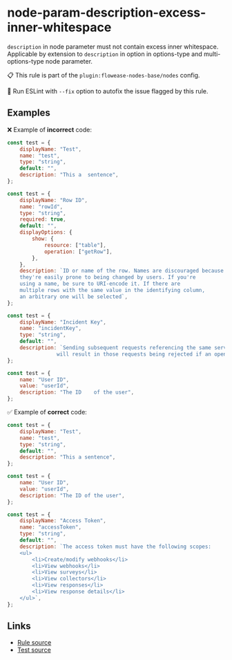 [//]: # "File generated from a template. Do not edit this file directly."

# node-param-description-excess-inner-whitespace

`description` in node parameter must not contain excess inner whitespace. Applicable by extension to `description` in option in options-type and multi-options-type node parameter.

📋 This rule is part of the `plugin:flowease-nodes-base/nodes` config.

🔧 Run ESLint with `--fix` option to autofix the issue flagged by this rule.

## Examples

❌ Example of **incorrect** code:

```js
const test = {
	displayName: "Test",
	name: "test",
	type: "string",
	default: "",
	description: "This a  sentence",
};

const test = {
	displayName: "Row ID",
	name: "rowId",
	type: "string",
	required: true,
	default: "",
	displayOptions: {
		show: {
			resource: ["table"],
			operation: ["getRow"],
		},
	},
	description: `ID or name of the row. Names are discouraged because
    they're easily prone to being changed by users. If you're
    using a name, be sure to URI-encode it. If there are
    multiple rows with the same value in the identifying column,
    an arbitrary one will be selected`,
};

const test = {
	displayName: "Incident Key",
	name: "incidentKey",
	type: "string",
	default: "",
	description: `Sending subsequent requests referencing the same service and with the same incident_key
                will result in those requests being rejected if an open incident matches that incident_key.`,
};

const test = {
	name: "User ID",
	value: "userId",
	description: "The ID    of the user",
};
```

✅ Example of **correct** code:

```js
const test = {
	displayName: "Test",
	name: "test",
	type: "string",
	default: "",
	description: "This a sentence",
};

const test = {
	name: "User ID",
	value: "userId",
	description: "The ID of the user",
};

const test = {
	displayName: "Access Token",
	name: "accessToken",
	type: "string",
	default: "",
	description: `The access token must have the following scopes:
    <ul>
        <li>Create/modify webhooks</li>
        <li>View webhooks</li>
        <li>View surveys</li>
        <li>View collectors</li>
        <li>View responses</li>
        <li>View response details</li>
    </ul>`,
};
```

## Links

- [Rule source](../../lib/rules/node-param-description-excess-inner-whitespace.ts)
- [Test source](../../tests/node-param-description-excess-inner-whitespace.test.ts)
